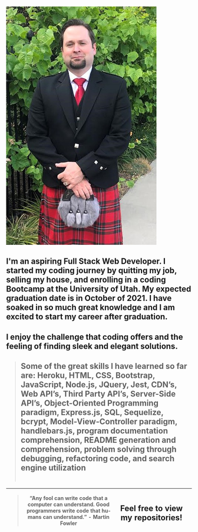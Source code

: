   ![Me in a kilt!](assets/images/me.jpg)
## I'm an aspiring Full Stack Web Developer. I started my coding journey by quitting my job, selling my house, and enrolling in a coding Bootcamp at the University of Utah. My expected graduation date is in October of 2021. I have soaked in so much great knowledge and I am excited to start my career after graduation.  <br>

## I enjoy the challenge that coding offers and the feeling of finding sleek and elegant solutions. <br>

> ## Some of the great skills I have learned so far are: Heroku, HTML, CSS, Bootstrap, JavaScript, Node.js, JQuery, Jest, CDN’s, Web API’s, Third Party API’s, Server-Side API’s, Object-Oriented Programming paradigm, Express.js, SQL, Sequelize, bcrypt, Model-View-Controller paradigm, handlebars.js, program documentation comprehension, README generation and comprehension, problem solving through debugging, refactoring code, and search engine utilization   <br> <br>

<table class='tg'>
  <thead>
    <tr>
      <th class='tg-0pky'>
        <div class='center'>
          <blockquote class="twitter-tweet" data-partner="tweetdeck">
            <p lang="en" dir="ltr">“Any fool can write code that a computer can understand. Good programmers write code that humans can understand.” - Martin Fowler</p>
          </blockquote>
        </div>
      </th>
      <th class='tg-0pky'>
        <h2> Feel free to view my repositories! </h2>
      <th>
    </tr>
  </thead>
</table>
